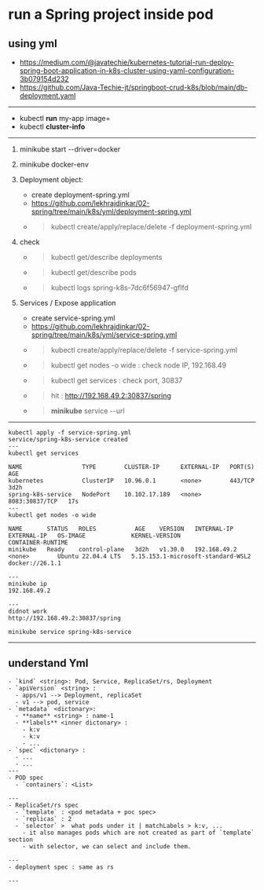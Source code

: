 # run a Spring project inside pod
## using yml 
- https://medium.com/@javatechie/kubernetes-tutorial-run-deploy-spring-boot-application-in-k8s-cluster-using-yaml-configuration-3b079154d232
- https://github.com/Java-Techie-jt/springboot-crud-k8s/blob/main/db-deployment.yaml
---
- kubectl **run** my-app image=
- kubectl **cluster-info**
---  

1. minikube start --driver=docker
2. minikube docker-env

3. Deployment object:
   - create deployment-spring.yml
   - https://github.com/lekhrajdinkar/02-spring/tree/main/k8s/yml/deployment-spring.yml
   - > kubectl create/apply/replace/delete -f deployment-spring.yml

4. check 
   - > kubectl get/describe deployments
   - > kubectl get/describe pods
   - > kubectl logs spring-k8s-7dc6f56947-gflfd   

5. Services / Expose application
   - create service-spring.yml
   - https://github.com/lekhrajdinkar/02-spring/tree/main/k8s/yml/service-spring.yml
   - > kubectl create/apply/replace/delete -f service-spring.yml
   - > kubectl get nodes -o wide : check node IP, 192.168.49
   - > kubectl get services : check port, 30837
   - >  hit : http://192.168.49.2:30837/spring
   - > **minikube** service <service-name> --url

---

```
kubectl apply -f service-spring.yml
service/spring-k8s-service created
---
kubectl get services

NAME                 TYPE        CLUSTER-IP      EXTERNAL-IP   PORT(S)          AGE
kubernetes           ClusterIP   10.96.0.1       <none>        443/TCP          3d2h
spring-k8s-service   NodePort    10.102.17.189   <none>        8083:30837/TCP   17s
---
kubectl get nodes -o wide

NAME       STATUS   ROLES           AGE    VERSION   INTERNAL-IP    EXTERNAL-IP   OS-IMAGE             KERNEL-VERSION                       CONTAINER-RUNTIME
minikube   Ready    control-plane   3d2h   v1.30.0   192.168.49.2   <none>        Ubuntu 22.04.4 LTS   5.15.153.1-microsoft-standard-WSL2   docker://26.1.1

---
minikube ip
192.168.49.2

--- 
didnot work
http://192.168.49.2:30837/spring

minikube service spring-k8s-service
```

---
## understand Yml
```
- `kind` <string>: Pod, Service, ReplicaSet/rs, Deployment
- `apiVersion` <string> :
  - apps/v1 --> Deployment, replicaSet
  - v1 --> pod, service 
- `metadata` <dictonary>:
  - **name** <string> : name-1 
  - **labels** <inner dictonary> :
    - k:v
    - k:v
    - ...
- `spec` <dictonary> :
  - ...
  - ...
---
- POD spec
  - `containers`: <List>

---
- ReplicaSet/rs spec
  - `template` : <pod metadata + poc spec>
  - `replicas` : 2
  - `selector` >  what pods under it | matchLabels > k:v, ... 
    - it also manages pods which are not created as part of `template` section
    - with selector, we can select and include them.
    
---
- deployment spec : same as rs

---

```